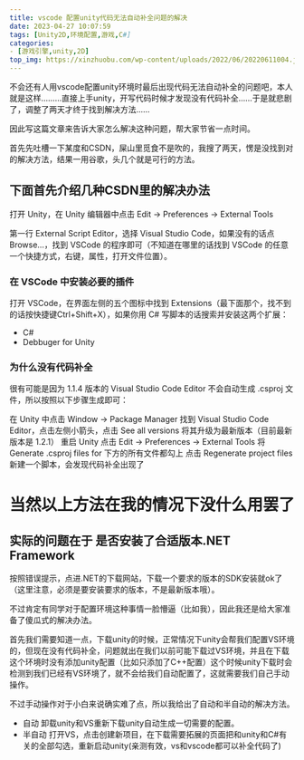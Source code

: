 ```yaml
---
title: vscode 配置unity代码无法自动补全问题的解决
date: 2023-04-27 10:07:59
tags: [Unity2D,环境配置,游戏,C#]
categories: 
- [游戏引擎,unity,2D]
top_img: https://xinzhuobu.com/wp-content/uploads/2022/06/20220611004.jpg
---
```


不会还有人用vscode配置unity环境时最后出现代码无法自动补全的问题吧，本人就是这样………直接上手unity，开写代码时候才发现没有代码补全……于是就悲剧了，调整了两天才终于找到解决方法……  

因此写这篇文章来告诉大家怎么解决这种问题，帮大家节省一点时间。  

首先先吐槽一下某度和CSDN，屎山里觅食不是吹的，我搜了两天，愣是没找到对的解决方法，结果一用谷歌，头几个就是可行的方法。  

## 下面首先介绍几种CSDN里的解决办法

打开 Unity，在 Unity 编辑器中点击 Edit -> Preferences -> External Tools

第一行 External Script Editor，选择 Visual Studio Code，如果没有的话点 Browse…，找到 VSCode 的程序即可（不知道在哪里的话找到 VSCode 的任意一个快捷方式，右键，属性，打开文件位置）。

### 在 VSCode 中安装必要的插件  

打开 VSCode，在界面左侧的五个图标中找到 Extensions（最下面那个，找不到的话按快捷键Ctrl+Shift+X），如果你用 C# 写脚本的话搜索并安装这两个扩展：

* C#
* Debbuger for Unity

### 为什么没有代码补全  

很有可能是因为 1.1.4 版本的 Visual Studio Code Editor 不会自动生成 .csproj 文件，所以按照以下步骤生成即可：

在 Unity 中点击 Window -> Package Manager
找到 Visual Studio Code Editor，点击左侧小箭头，点击 See all versions
将其升级为最新版本（目前最新版本是 1.2.1）
重启 Unity
点击 Edit -> Preferences -> External Tools
将 Generate .csproj files for 下方的所有文件都勾上
点击 Regenerate project files
新建一个脚本，会发现代码补全出现了

# 当然以上方法在我的情况下没什么用罢了

## 实际的问题在于 是否安装了合适版本.NET Framework  

按照错误提示，点进.NET的下载网站，下载一个要求的版本的SDK安装就ok了（这里注意，必须是要安装要求的版本，不是最新版本哦）。  

不过肯定有同学对于配置环境这种事情一脸懵逼（比如我），因此我还是给大家准备了傻瓜式的解决办法。  

首先我们需要知道一点，下载unity的时候，正常情况下unity会帮我们配置VS环境的，但现在没有代码补全，问题就出在我们以前可能下载过VS环境，并且在下载这个环境时没有添加unity配置（比如只添加了C++配置）这个时候unity下载时会检测到我们已经有VS环境了，就不会给我们自动配置了，这就需要我们自己手动操作。  

不过手动操作对于小白来说确实难了点，所以我给出了自动和半自动的解决方法。
* 自动
卸载unity和VS重新下载unity自动生成一切需要的配置。
* 半自动
打开VS，点击创建新项目，在下载需要拓展的页面把和unity和C#有关的全部勾选，重新启动unity(亲测有效，vs和vscode都可以补全代码了)
